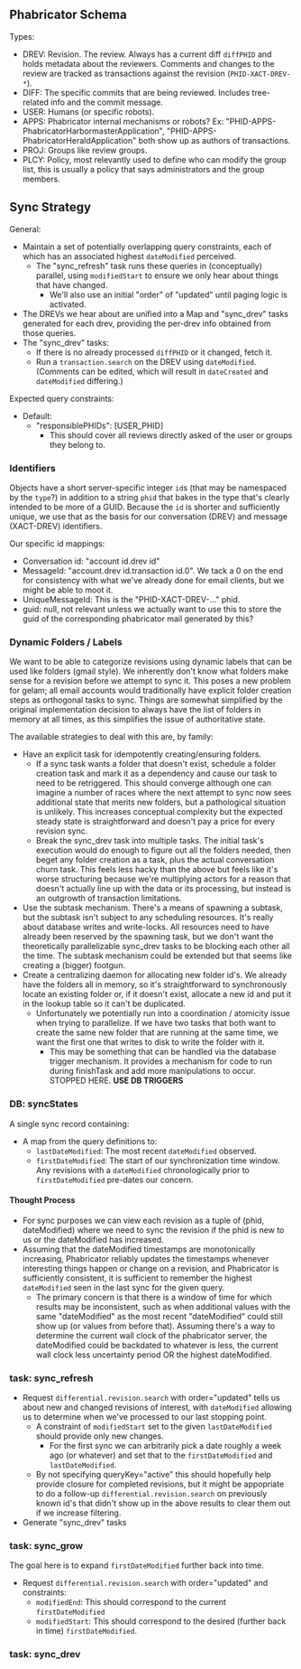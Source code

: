 ## Phabricator Schema

Types:
- DREV: Revision.  The review.  Always has a current diff `diffPHID` and holds
  metadata about the reviewers.  Comments and changes to the review are tracked
  as transactions against the revision (`PHID-XACT-DREV-*`).
- DIFF: The specific commits that are being reviewed.  Includes tree-related
  info and the commit message.
- USER: Humans (or specific robots).
- APPS: Phabricator internal mechanisms or robots?  Ex:
  "PHID-APPS-PhabricatorHarbormasterApplication",
  "PHID-APPS-PhabricatorHeraldApplication" both show up as authors of
  transactions.
- PROJ: Groups like review groups.
- PLCY: Policy, most relevantly used to define who can modify the group list,
  this is usually a policy that says administrators and the group members.

## Sync Strategy

General:
- Maintain a set of potentially overlapping query constraints, each of which
  has an associated highest `dateModified` perceived.
  - The "sync_refresh" task runs these queries in (conceptually) parallel,
    using `modifiedStart` to ensure we only hear about things that have changed.
    - We'll also use an initial "order" of "updated" until paging logic is
      activated.
- The DREVs we hear about are unified into a Map and "sync_drev" tasks generated
  for each drev, providing the per-drev info obtained from those queries.
- The "sync_drev" tasks:
  - If there is no already processed `diffPHID` or it changed, fetch it.
  - Run a `transaction.search` on the DREV using `dateModified`.  (Comments can
    be edited, which will result in `dateCreated` and `dateModified` differing.)

Expected query constraints:
- Default:
  - "responsiblePHIDs": [USER_PHID]
    - This should cover all reviews directly asked of the user or groups they
      belong to.

### Identifiers ###

Objects have a short server-specific integer `id`s (that may be namespaced by
the `type`?) in addition to a string `phid` that bakes in the type that's
clearly intended to be more of a GUID.  Because the `id` is shorter and
sufficiently unique, we use that as the basis for our conversation (DREV) and
message (XACT-DREV) identifiers.

Our specific id mappings:
- Conversation id: "account id.drev id"
- MessageId: "account.drev id.transaction id.0".  We tack a 0 on the end for
  consistency with what we've already done for email clients, but we might be
  able to moot it.
- UniqueMessageId: This is the "PHID-XACT-DREV-..." phid.
- guid: null, not relevant unless we actually want to use this to store the
  guid of the corresponding phabricator mail generated by this?

### Dynamic Folders / Labels ###

We want to be able to categorize revisions using dynamic labels that can be used
like folders (gmail style).  We inherently don't know what folders make sense
for a revision before we attempt to sync it.  This poses a new problem for
gelam; all email accounts would traditionally have explicit folder creation
steps as orthogonal tasks to sync.  Things are somewhat simplified by the
original implementation decision to always have the list of folders in memory
at all times, as this simplifies the issue of authoritative state.

The available strategies to deal with this are, by family:
- Have an explicit task for idempotently creating/ensuring folders.
  - If a sync task wants a folder that doesn't exist, schedule a folder creation
    task and mark it as a dependency and cause our task to need to be
    retriggered.  This should converge although one can imagine a number of
    races where the next attempt to sync now sees additional state that merits
    new folders, but a pathological situation is unlikely.  This increases
    conceptual complexity but the expected steady state is straightforward and
    doesn't pay a price for every revision sync.
  - Break the sync_drev task into multiple tasks.  The initial task's
    execution would do enough to figure out all the folders needed, then beget
    any folder creation as a task, plus the actual conversation churn task.
    This feels less hacky than the above but feels like it's worse structuring
    because we're multiplying actors for a reason that doesn't actually line up
    with the data or its processing, but instead is an outgrowth of transaction
    limitations.
- Use the subtask mechanism.  There's a means of spawning a subtask, but the
  subtask isn't subject to any scheduling resources.  It's really about database
  writes and write-locks.  All resources need to have already been reserved by
  the spawning task, but we don't want the theoretically parallelizable
  sync_drev tasks to be blocking each other all the time.  The subtask mechanism
  could be extended but that seems like creating a (bigger) footgun.
- Create a centralizing daemon for allocating new folder id's.  We already have
  the folders all in memory, so it's straightforward to synchronously locate
  an existing folder or, if it doesn't exist, allocate a new id and put it in
  the lookup table so it can't be duplicated.
  - Unfortunately we potentially run into a coordination / atomicity issue when
    trying to parallelize.  If we have two tasks that both want to create the
    same new folder that are running at the same time, we want the first one
    that writes to disk to write the folder with it.
    - This may be something that can be handled via the database trigger
      mechanism.  It provides a mechanism for code to run during finishTask and
      add more manipulations to occur. STOPPED HERE.  **USE DB TRIGGERS**

### DB: syncStates ###

A single sync record containing:
- A map from the query definitions to:
  - `lastDateModified`: The most recent `dateModified` observed.
  - `firstDateModified`: The start of our synchronization time window.  Any
    revisions with a `dateModified` chronologically prior to `firstDateModified`
    pre-dates our concern.


#### Thought Process

- For sync purposes we can view each revision as a tuple of (phid, dateModified)
  where we need to sync the revision if the phid is new to us or the
  dateModified has increased.
- Assuming that the dateModified timestamps are monotonically increasing,
  Phabricator reliably updates the timestamps whenever interesting things
  happen or change on a revision, and Phabricator is sufficiently consistent, it
  is sufficient to remember the highest `dateModified` seen in the last sync for
  the given query.
  - The primary concern is that there is a window of time for which results may
    be inconsistent, such as when additional values with the same "dateModified"
    as the most recent "dateModified" could still show up (or values from before
    that).  Assuming there's a way to determine the current wall clock of the
    phabricator server, the dateModified could be backdated to whatever is less,
    the current wall clock less uncertainty period OR the highest dateModified.

### task: sync_refresh ###
- Request `differential.revision.search` with order="updated"
  tells us about new and changed revisions of interest, with `dateModified`
  allowing us to determine when we've processed to our last stopping point.
  - A constraint of `modifiedStart` set to the given `lastDateModified` should
    provide only new changes.
    - For the first sync we can arbitrarily pick a date roughly a week ago
      (or whatever) and set that to the `firstDateModified` and
      `lastDateModified`.
  - By not specifying queryKey="active" this should hopefully help provide
    closure for completed revisions, but it might be appopriate to do a
    follow-up `differential.revision.search` on previously known id's that
    didn't show up in the above results to clear them out if we increase
    filtering.
- Generate "sync_drev" tasks

### task: sync_grow ###

The goal here is to expand `firstDateModified` further back into time.

- Request `differential.revision.search` with order="updated" and
  constraints:
  - `modifiedEnd`: This should correspond to the current `firstDateModified`
  - `modifiedStart`: This should correspond to the desired (further back in
    time) `firstDateModified`.

### task: sync_drev ###

